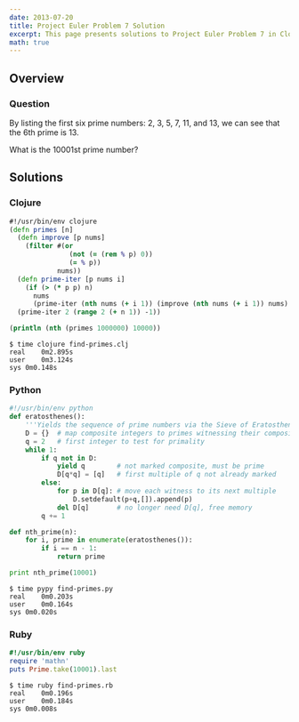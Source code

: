 ```yaml
---
date: 2013-07-20
title: Project Euler Problem 7 Solution
excerpt: This page presents solutions to Project Euler Problem 7 in Clojure, Python and Ruby.
math: true
---
```



## Overview


### Question

By listing the first six prime numbers: 2, 3, 5, 7, 11, and 13, 
we can see that the 6th prime is 13.

What is the 10001st prime number?






## Solutions

### Clojure

```clojure
#!/usr/bin/env clojure
(defn primes [n]
  (defn improve [p nums]
    (filter #(or 
               (not (= (rem % p) 0))
               (= % p))
            nums))
  (defn prime-iter [p nums i]
    (if (> (* p p) n)
      nums
      (prime-iter (nth nums (+ i 1)) (improve (nth nums (+ i 1)) nums) (+ i 1))))
  (prime-iter 2 (range 2 (+ n 1)) -1))

(println (nth (primes 1000000) 10000))
```


```
$ time clojure find-primes.clj
real	0m2.895s
user	0m3.124s
sys	0m0.148s
```



### Python

```python
#!/usr/bin/env python
def eratosthenes():
    '''Yields the sequence of prime numbers via the Sieve of Eratosthenes.'''
    D = {}  # map composite integers to primes witnessing their compositeness
    q = 2   # first integer to test for primality
    while 1:
        if q not in D:
            yield q        # not marked composite, must be prime
            D[q*q] = [q]   # first multiple of q not already marked
        else:
            for p in D[q]: # move each witness to its next multiple
                D.setdefault(p+q,[]).append(p)
            del D[q]       # no longer need D[q], free memory
        q += 1

def nth_prime(n):
    for i, prime in enumerate(eratosthenes()):
        if i == n - 1:
            return prime

print nth_prime(10001)
```


```
$ time pypy find-primes.py
real	0m0.203s
user	0m0.164s
sys	0m0.020s
```



### Ruby

```ruby
#!/usr/bin/env ruby
require 'mathn'
puts Prime.take(10001).last
```


```
$ time ruby find-primes.rb
real	0m0.196s
user	0m0.184s
sys	0m0.008s
```


